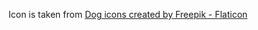 

Icon is taken from <a href="https://www.flaticon.com/free-icons/dog" title="dog icons">Dog icons created by Freepik - Flaticon</a>